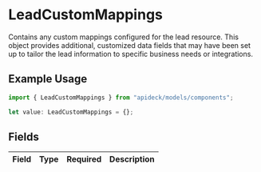 # LeadCustomMappings

Contains any custom mappings configured for the lead resource. This object provides additional, customized data fields that may have been set up to tailor the lead information to specific business needs or integrations.

## Example Usage

```typescript
import { LeadCustomMappings } from "apideck/models/components";

let value: LeadCustomMappings = {};
```

## Fields

| Field       | Type        | Required    | Description |
| ----------- | ----------- | ----------- | ----------- |